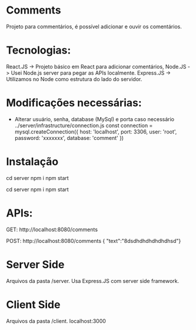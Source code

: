 # Comments

Projeto para commentários, é possível adicionar e ouvir os comentários.


# Tecnologias:
React.JS -> Projeto básico em React para adicionar comentários, 
Node.JS -> Usei Node.js server para pegar as APIs localmente.
Express.JS -> Utilizamos no Node como estrutura do lado do servidor.


# Modificações necessárias:
* Alterar usuário, senha, database (MySql) e porta caso necessário ../server/infrastructure/connection.js
const connection = mysql.createConnection({
    host: 'localhost',
    port: 3306,
    user: 'root',
    password: 'xxxxxxx',
    database: 'comment'
})


# Instalação

cd server
npm i
npm start

cd server
npm i
npm start


# APIs:

GET: http://localhost:8080/comments

POST: http://localhost:8080/comments
{ "text":"8dsdhdhdhdhdhdhsd"}


# Server Side
Arquivos da pasta /server. Usa Express.JS com server side framework.

# Client Side
Arquivos da pasta /client. localhost:3000
